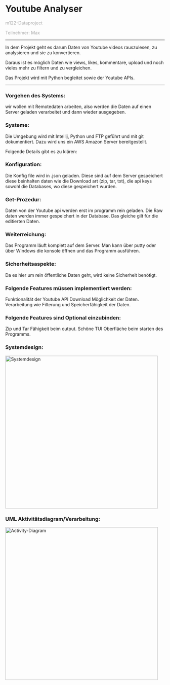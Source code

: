 # Youtube Analyser
<span style="color:darkgray">m122-Dataproject</span>

<span style="color:darkgray">Teilnehmer: Max</span>

----------------

In dem Projekt geht es darum Daten von Youtube videos rauszulesen, zu analysieren und sie zu konvertieren.

Daraus ist es möglich Daten wie views, likes, kommentare, upload und noch vieles mehr zu filtern und zu vergleichen.

Das Projekt wird mit Python begleitet sowie der Youtube APIs.

----------------

### Vorgehen des Systems:
wir wollen mit Remotedaten arbeiten, also werden die Daten auf einen Server geladen verarbeitet und dann wieder ausgegeben.

### Systeme:
Die Umgebung wird mit Intellij, Python und FTP geführt und mit git dokumentiert.
Dazu wird uns ein AWS Amazon Server bereitgestellt.


Folgende Details gibt es zu klären:

### Konfiguration:
Die Konfig file wird in .json geladen. Diese sind auf dem Server gespeichert diese beinhalten daten wie
die Download art (zip, tar, txt), die api keys sowohl die Databases, wo diese gespeichert wurden.

### Get-Prozedur:
Daten von der Youtube api werden erst im programm rein geladen. Die Raw daten werden immer gespeichert in der Database.
Das gleiche gilt für die editierten Daten.

### Weiterreichung:
Das Programm läuft komplett auf dem Server. Man kann über putty oder über Windows die konsole öffnen und das Programm ausführen.

### Sicherheitsaspekte:
Da es hier um rein öffentliche Daten geht, wird keine Sicherheit benötigt.

### Folgende Features müssen implementiert werden:
Funktionalität der Youtube API
Download Möglichkeit der Daten.
Verarbeitung wie Filterung und Speicherfähigkeit der Daten.

### Folgende Features sind Optional einzubinden:
Zip und Tar Fähigkeit beim output.
Schöne TUI Oberfläche beim starten des Programms.

### Systemdesign:

<img width="482" alt="Systemdesign" src="https://github.com/MaxHD00/m122-Dataproject/assets/31143468/8d62bf1f-6e0a-4e3e-b9a0-7ce6029350c6">

### UML Aktivitätsdiagram/Verarbeitung:

<img width="482" alt="Activity-Diagram" src="https://github.com/MaxHD00/m122-Dataproject/assets/31143468/e87d7f03-70f6-4c9e-8b89-4fe88d07dc96">



